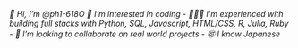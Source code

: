 
<div style="font-family: Futura, Helvetica, arial, sans-serif, text-align:right"><em>
👋 Hi, I’m @ph1-618O
👀 I’m interested in coding
- 👩🏽‍💻 I'm experienced with building full stacks with Python, SQL, Javascript, HTML/CSS, R, Julia, Ruby
- 💞️ I’m looking to collaborate on real world projects
- 🉑 I know Japanese
</em></div>
<i class="ri-leaf-fill"></i>

<!---
ph1-618O/ph1-618O is a ✨ special ✨ repository because its `README.md` (this file) appears on your GitHub profile.
You can click the Preview link to take a look at your changes.
--->
